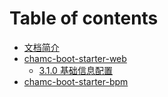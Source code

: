 # Table of contents

* [文档简介](README.md)
* [chamc-boot-starter-web](chamc-boot-starter-web.md)
    * [3.1.0 基础信息配置](chamc-boot-starter-web.md)
* [chamc-boot-starter-bpm](chamc-boot-starter-bpm.md)

